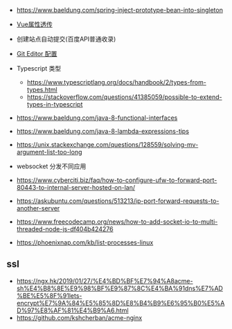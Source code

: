 * https://www.baeldung.com/spring-inject-prototype-bean-into-singleton
* [Vue属性透传](https://cloud.tencent.com/developer/article/1704855)
* 创建站点自动提交(百度API普通收录)
* [Git Editor 配置](https://www.atlassian.com/git/tutorials/setting-up-a-repository/git-config)
* Typescript 类型
    * https://www.typescriptlang.org/docs/handbook/2/types-from-types.html
    * https://stackoverflow.com/questions/41385059/possible-to-extend-types-in-typescript
* https://www.baeldung.com/java-8-functional-interfaces
* https://www.baeldung.com/java-8-lambda-expressions-tips
* https://unix.stackexchange.com/questions/128559/solving-mv-argument-list-too-long

* websocket 分发不同应用


* https://www.cyberciti.biz/faq/how-to-configure-ufw-to-forward-port-80443-to-internal-server-hosted-on-lan/
* https://askubuntu.com/questions/513213/ip-port-forward-requests-to-another-server
* https://www.freecodecamp.org/news/how-to-add-socket-io-to-multi-threaded-node-js-df404b424276
* https://phoenixnap.com/kb/list-processes-linux

## ssl
* https://ngx.hk/2019/01/27/%E4%BD%BF%E7%94%A8acme-sh%E4%B8%8E%E9%98%BF%E9%87%8C%E4%BA%91dns%E7%AD%BE%E5%8F%91lets-encrypt%E7%9A%84%E5%85%8D%E8%B4%B9%E6%95%B0%E5%AD%97%E8%AF%81%E4%B9%A6.html
* https://github.com/kshcherban/acme-nginx